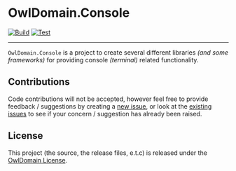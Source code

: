# OwlDomain.Console

[![Build](https://github.com/Owl-Domain/Console/actions/workflows/build.yml/badge.svg)](https://github.com/Owl-Domain/Console/actions/workflows/build.yml)
[![Test](https://github.com/Owl-Domain/Console/actions/workflows/test.yml/badge.svg)](https://github.com/Owl-Domain/Console/actions/workflows/test.yml)

---

`OwlDomain.Console` is a project to create several different libraries *(and some frameworks)*
for providing console *(terminal)* related functionality.


## Contributions

Code contributions will not be accepted, however feel free to provide feedback / suggestions
by creating a [new issue](https://github.com/Owl-Domain/Console/issues/new), or look at
the [existing issues](https://github.com/Owl-Domain/Console/issues?q=) to see if your
concern / suggestion has already been raised.


## License

This project (the source, the release files, e.t.c) is released under the
[OwlDomain License](https://github.com/Owl-Domain/Console/blob/master/license.md).
